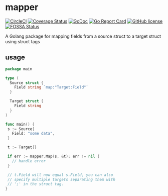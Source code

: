 # mapper

[![CircleCI](https://circleci.com/gh/davidsbond/mapper/tree/develop.svg?style=shield)](https://circleci.com/gh/davidsbond/mapper)
[![Coverage Status](https://coveralls.io/repos/github/davidsbond/mapper/badge.svg?branch=develop)](https://coveralls.io/github/davidsbond/mapper?branch=develop)
[![GoDoc](https://godoc.org/github.com/davidsbond/mapper?status.svg)](http://godoc.org/github.com/davidsbond/mapper)
[![Go Report Card](https://goreportcard.com/badge/github.com/davidsbond/mapper)](https://goreportcard.com/report/github.com/davidsbond/mapper)
[![GitHub license](https://img.shields.io/badge/license-MIT-blue.svg)](https://raw.githubusercontent.com/davidsbond/mapper/release/LICENSE)
[![FOSSA Status](https://app.fossa.io/api/projects/git%2Bgithub.com%2Fdavidsbond%2Fmapper.svg?type=shield)](https://app.fossa.io/projects/git%2Bgithub.com%2Fdavidsbond%2Fmapper?ref=badge_shield)

A Golang package for mapping fields from a source struct to a target struct using struct tags

## usage

```go
package main

type (
  Source struct {
    Field string `map:"Target:Field"`
  }

  Target struct {
    Field string
  }
)

func main() {
 s := Source{
   Field: "some data",
 }

 t := Target{}

 if err := mapper.Map(s, &t); err != nil {
   // handle error
 }

 // t.Field will now equal s.Field, you can also
 // specify multiple targets separating them with
 // ';' in the struct tag.
}
```
